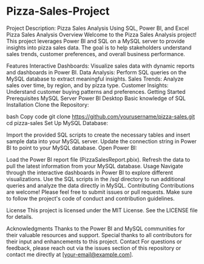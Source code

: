 # Pizza-Sales-Project
Project Description: Pizza Sales Analysis Using SQL, Power BI, and Excel
Pizza Sales Analysis
Overview
Welcome to the Pizza Sales Analysis project! This project leverages Power BI and SQL on a MySQL server to provide insights into pizza sales data. The goal is to help stakeholders understand sales trends, customer preferences, and overall business performance.

Features
Interactive Dashboards: Visualize sales data with dynamic reports and dashboards in Power BI.
Data Analysis: Perform SQL queries on the MySQL database to extract meaningful insights.
Sales Trends: Analyze sales over time, by region, and by pizza type.
Customer Insights: Understand customer buying patterns and preferences.
Getting Started
Prerequisites
MySQL Server
Power BI Desktop
Basic knowledge of SQL
Installation
Clone the Repository:

bash
Copy code
git clone https://github.com/yourusername/pizza-sales.git
cd pizza-sales
Set Up MySQL Database:

Import the provided SQL scripts to create the necessary tables and insert sample data into your MySQL server.
Update the connection string in Power BI to point to your MySQL database.
Open Power BI:

Load the Power BI report file (PizzaSalesReport.pbix).
Refresh the data to pull the latest information from your MySQL database.
Usage
Navigate through the interactive dashboards in Power BI to explore different visualizations.
Use the SQL scripts in the /sql directory to run additional queries and analyze the data directly in MySQL.
Contributing
Contributions are welcome! Please feel free to submit issues or pull requests. Make sure to follow the project's code of conduct and contribution guidelines.

License
This project is licensed under the MIT License. See the LICENSE file for details.

Acknowledgments
Thanks to the Power BI and MySQL communities for their valuable resources and support.
Special thanks to all contributors for their input and enhancements to this project.
Contact
For questions or feedback, please reach out via the issues section of this repository or contact me directly at [your-email@example.com].
